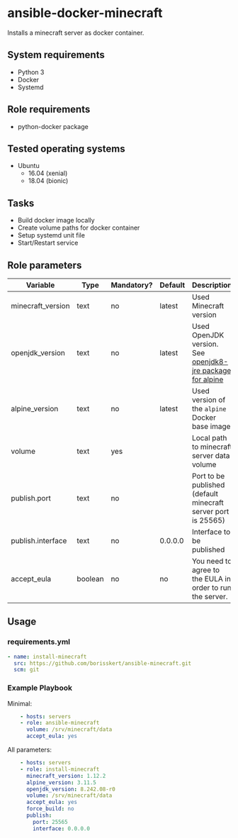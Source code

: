 # ansible-docker-minecraft

Installs a minecraft server as docker container.

## System requirements

* Python 3
* Docker
* Systemd

## Role requirements

* python-docker package

## Tested operating systems

* Ubuntu
  * 16.04 (xenial)
  * 18.04 (bionic)

## Tasks

* Build docker image locally
* Create volume paths for docker container
* Setup systemd unit file
* Start/Restart service

## Role parameters

| Variable      | Type | Mandatory? | Default | Description           |
|---------------|------|------------|---------|-----------------------|
| minecraft_version | text | no         | latest | Used Minecraft version  |
| openjdk_version   | text | no         | latest | Used OpenJDK version. See [openjdk8-jre package for alpine](https://pkgs.alpinelinux.org/packages?name=openjdk8-jre&branch=edge) |
| alpine_version    | text | no         | latest | Used version of the `alpine` Docker base image   |
| volume         | text | yes       | <empty>          | Local path to minecraft server data volume |
| publish.port   | text | no        | <empty>          | Port to be published (default minecraft server port is 25565) |
| publish.interface | text | no     | 0.0.0.0          | Interface to be published                                     |
| accept_eula       | boolean | no  | no               | You need to agree to the EULA in order to run the server.     |

## Usage

### requirements.yml

```yaml
- name: install-minecraft
  src: https://github.com/borisskert/ansible-minecraft.git
  scm: git
```

### Example Playbook

Minimal:

```yaml
    - hosts: servers
    - role: ansible-minecraft
      volume: /srv/minecraft/data
      accept_eula: yes
```

All parameters:

```yaml
    - hosts: servers
    - role: install-minecraft
      minecraft_version: 1.12.2
      alpine_version: 3.11.5
      openjdk_version: 8.242.08-r0
      volume: /srv/minecraft/data
      accept_eula: yes
      force_build: no
      publish:
        port: 25565
        interface: 0.0.0.0
```
